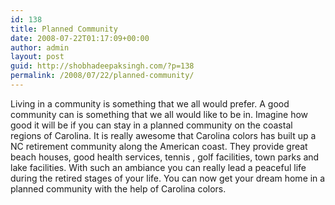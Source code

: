 ```yaml
---
id: 138
title: Planned Community
date: 2008-07-22T01:17:09+00:00
author: admin
layout: post
guid: http://shobhadeepaksingh.com/?p=138
permalink: /2008/07/22/planned-community/
---
```

Living in a community is something that we all would prefer. A good community can is something that we all would like to be in. Imagine how good it will be if you can stay in a planned community on the coastal regions of Carolina. It is really awesome that Carolina colors has built up a NC retirement community along the American coast. They provide great beach houses, good health services, tennis , golf facilities, town parks and lake facilities. With such an ambiance you can really lead a peaceful life during the retired stages of your life. You can now get your dream home in a planned community with the help of Carolina colors.